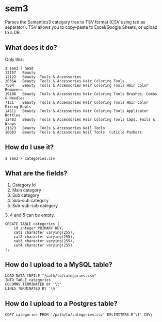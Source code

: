 # sem3
Parses the Semantics3 category tree to TSV format (CSV using tab as separator). TSV allows you to copy-paste to Excel/Google Sheets, or upload to a DB.

## What does it do?

Only this:

```
$ sem3 | head
13157	Beauty
12122	Beauty	Tools & Accessories
20354	Beauty	Tools & Accessories	Hair Coloring Tools
7504	Beauty	Tools & Accessories	Hair Coloring Tools	Hair Color Removers
19186	Beauty	Tools & Accessories	Hair Coloring Tools	Brushes, Combs & Needles
7131	Beauty	Tools & Accessories	Hair Coloring Tools	Hair Color Mixing Bowls
14511	Beauty	Tools & Accessories	Hair Coloring Tools	Applicator Bottles
12483	Beauty	Tools & Accessories	Hair Coloring Tools	Caps, Foils & Wraps
21323	Beauty	Tools & Accessories	Nail Tools
10083	Beauty	Tools & Accessories	Nail Tools	Cuticle Pushers
```

## How do I use it?

```
$ sem3 > categories.csv
```

## What are the fields?

1. Category Id
2. Main category
3. Sub category
4. Sub-sub category
5. Sub-sub-sub category

3, 4 and 5 can be empty.

```
CREATE TABLE categories (
    id integer PRIMARY KEY,
    cat1 character varying(255),
    cat2 character varying(255),
    cat3 character varying(255),
    cat4 character varying(255)
);
```

## How do I upload to a MySQL table?

```
LOAD DATA INFILE "/path/to/categories.csv"
INTO TABLE categories
COLUMNS TERMINATED BY '\t'
LINES TERMINATED BY '\n'
```

## How do I upload to a Postgres table?

```
COPY categories FROM '/path/to/categories.csv' DELIMITERS E'\t' CSV;
```
